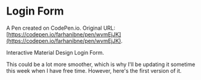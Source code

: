 #  Login Form

A Pen created on CodePen.io. Original URL: [https://codepen.io/farhanibne/pen/wvmEjJK](https://codepen.io/farhanibne/pen/wvmEjJK).

Interactive Material Design Login Form.

This could be a lot more smoother, which is why I'll be updating it sometime this week when I have free time. However, here's the first version of it.
